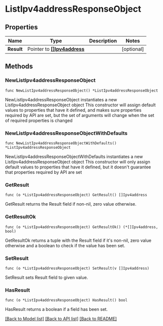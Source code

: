 # ListIpv4addressResponseObject

## Properties

Name | Type | Description | Notes
------------ | ------------- | ------------- | -------------
**Result** | Pointer to [**[]Ipv4address**](Ipv4address.md) |  | [optional] 

## Methods

### NewListIpv4addressResponseObject

`func NewListIpv4addressResponseObject() *ListIpv4addressResponseObject`

NewListIpv4addressResponseObject instantiates a new ListIpv4addressResponseObject object
This constructor will assign default values to properties that have it defined,
and makes sure properties required by API are set, but the set of arguments
will change when the set of required properties is changed

### NewListIpv4addressResponseObjectWithDefaults

`func NewListIpv4addressResponseObjectWithDefaults() *ListIpv4addressResponseObject`

NewListIpv4addressResponseObjectWithDefaults instantiates a new ListIpv4addressResponseObject object
This constructor will only assign default values to properties that have it defined,
but it doesn't guarantee that properties required by API are set

### GetResult

`func (o *ListIpv4addressResponseObject) GetResult() []Ipv4address`

GetResult returns the Result field if non-nil, zero value otherwise.

### GetResultOk

`func (o *ListIpv4addressResponseObject) GetResultOk() (*[]Ipv4address, bool)`

GetResultOk returns a tuple with the Result field if it's non-nil, zero value otherwise
and a boolean to check if the value has been set.

### SetResult

`func (o *ListIpv4addressResponseObject) SetResult(v []Ipv4address)`

SetResult sets Result field to given value.

### HasResult

`func (o *ListIpv4addressResponseObject) HasResult() bool`

HasResult returns a boolean if a field has been set.


[[Back to Model list]](../README.md#documentation-for-models) [[Back to API list]](../README.md#documentation-for-api-endpoints) [[Back to README]](../README.md)


